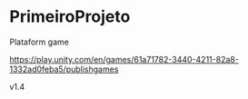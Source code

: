# PrimeiroProjeto
 Plataform game

https://play.unity.com/en/games/61a71782-3440-4211-82a8-1332ad0feba5/publishgames





v1.4
